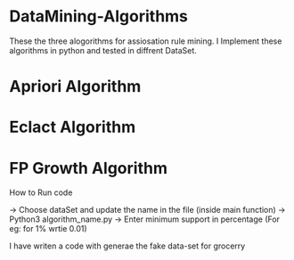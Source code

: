 # DataMining-Algorithms

These the three alogorithms for assiosation rule mining. I Implement these algorithms in python and tested in diffrent DataSet.

# Apriori Algorithm
# Eclact Algorithm
# FP Growth Algorithm

How to Run code

-> Choose dataSet and update the name in the file (inside main function)
-> Python3 algorithm_name.py
-> Enter minimum support in percentage (For eg: for 1% wrtie 0.01)

I have writen a code with generae the fake data-set for grocerry
